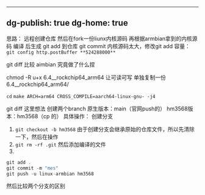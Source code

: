 
---
dg-publish: true
dg-home: true
---

思路：
远程创建仓库
然后在fork一份liunx内核源码 
再根据armbian拿到的内核源码 编译 后生成 
git add 到仓库 git commit 
内核源码太大，修改git add 容量：
`git config http.postBuffer **524288000**`


git diff 比较 aimbian 究竟做了什么捏

chmod -R u+x 6.4__rockchip64_arm64 让可读可写
单独复制一份 6.4__rockchip64_arm64/

`cd` 
`make ARCH=arm64 CROSS_COMPILE=aarch64-linux-gnu- -j4 `

git diff  这里想法
创建两个branch
原生版本：main（官网push的）
hm3568版本：hm3568（cp 的）
具体操作：
创建分支
1. `git checkout -b hm3568`
由于创建分支会继承原始的仓库文件，所以先清除一下，然后在操作
2. `git rm -rf .git`
然后添加编译的文件
3. 
``` C
git add . 
git commit -m "mes"
git push -u linux-armbian hm3568
```


然后比较两个分支的区别